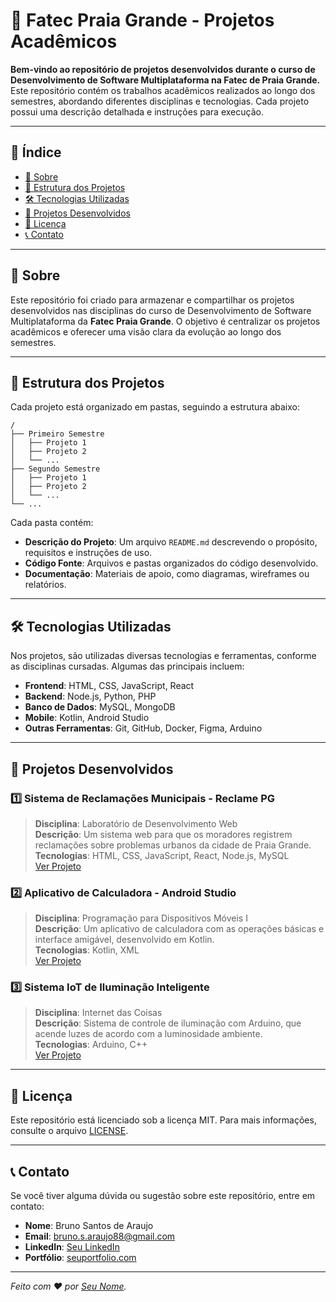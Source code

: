 # 🚀 Fatec Praia Grande - Projetos Acadêmicos

<!-- Coloque aqui a URL de um banner ou crie uma imagem personalizada -->

**Bem-vindo ao repositório de projetos desenvolvidos durante o curso de Desenvolvimento de Software Multiplataforma na Fatec de Praia Grande.**  
Este repositório contém os trabalhos acadêmicos realizados ao longo dos semestres, abordando diferentes disciplinas e tecnologias. Cada projeto possui uma descrição detalhada e instruções para execução.

---

## 📑 Índice

- [📖 Sobre](#-sobre)
- [📂 Estrutura dos Projetos](#-estrutura-dos-projetos)
- [🛠️ Tecnologias Utilizadas](#%EF%B8%8F-tecnologias-utilizadas)
- [🚧 Projetos Desenvolvidos](#-projetos-desenvolvidos)
- [📜 Licença](#-licença)
- [📞 Contato](#-contato)

---

## 📖 Sobre

Este repositório foi criado para armazenar e compartilhar os projetos desenvolvidos nas disciplinas do curso de Desenvolvimento de Software Multiplataforma da **Fatec Praia Grande**. O objetivo é centralizar os projetos acadêmicos e oferecer uma visão clara da evolução ao longo dos semestres.

---

## 📂 Estrutura dos Projetos

Cada projeto está organizado em pastas, seguindo a estrutura abaixo:

```
/
├── Primeiro Semestre
│   ├── Projeto 1
│   ├── Projeto 2
│   └── ...
├── Segundo Semestre
│   ├── Projeto 1
│   ├── Projeto 2
│   └── ...
└── ...
```

Cada pasta contém:

- **Descrição do Projeto**: Um arquivo `README.md` descrevendo o propósito, requisitos e instruções de uso.
- **Código Fonte**: Arquivos e pastas organizados do código desenvolvido.
- **Documentação**: Materiais de apoio, como diagramas, wireframes ou relatórios.

---

## 🛠️ Tecnologias Utilizadas

Nos projetos, são utilizadas diversas tecnologias e ferramentas, conforme as disciplinas cursadas. Algumas das principais incluem:

- **Frontend**: HTML, CSS, JavaScript, React
- **Backend**: Node.js, Python, PHP
- **Banco de Dados**: MySQL, MongoDB
- **Mobile**: Kotlin, Android Studio
- **Outras Ferramentas**: Git, GitHub, Docker, Figma, Arduino

---

## 🚧 Projetos Desenvolvidos

### 1️⃣ **Sistema de Reclamações Municipais - Reclame PG**
> **Disciplina**: Laboratório de Desenvolvimento Web  
> **Descrição**: Um sistema web para que os moradores registrem reclamações sobre problemas urbanos da cidade de Praia Grande.  
> **Tecnologias**: HTML, CSS, JavaScript, React, Node.js, MySQL  
> [Ver Projeto](link-do-projeto)  

### 2️⃣ **Aplicativo de Calculadora - Android Studio**
> **Disciplina**: Programação para Dispositivos Móveis I  
> **Descrição**: Um aplicativo de calculadora com as operações básicas e interface amigável, desenvolvido em Kotlin.  
> **Tecnologias**: Kotlin, XML  
> [Ver Projeto](link-do-projeto)  

### 3️⃣ **Sistema IoT de Iluminação Inteligente**
> **Disciplina**: Internet das Coisas  
> **Descrição**: Sistema de controle de iluminação com Arduino, que acende luzes de acordo com a luminosidade ambiente.  
> **Tecnologias**: Arduino, C++  
> [Ver Projeto](link-do-projeto)

<!-- Continue adicionando mais projetos aqui -->

---

## 📜 Licença

Este repositório está licenciado sob a licença MIT. Para mais informações, consulte o arquivo [LICENSE](LICENSE).

---

## 📞 Contato

Se você tiver alguma dúvida ou sugestão sobre este repositório, entre em contato:

- **Nome**: Bruno Santos de Araujo  
- **Email**: bruno.s.araujo88@gmail.com 
- **LinkedIn**: [Seu LinkedIn](https://www.linkedin.com/in/brunoaraujo88/)  
- **Portfólio**: [seuportfolio.com](https://dribbble.com/brunoaraujo_web)

---

_Feito com ❤️ por [Seu Nome](https://github.com/seuusuario)._
